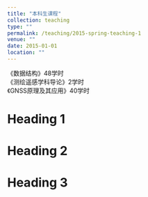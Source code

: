```yaml
---
title: "本科生课程"
collection: teaching
type: ""
permalink: /teaching/2015-spring-teaching-1
venue: ""
date: 2015-01-01
location: ""
---
```


《数据结构》48学时                      
《测绘遥感学科导论》2学时                   
《GNSS原理及其应用》40学时                      
                                             

Heading 1
======

Heading 2
======

Heading 3
======
